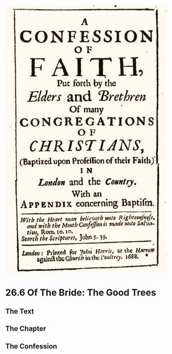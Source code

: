 <img class="intro-right" src="art-1689.png">

# 26.6 Of The Bride: The Good Trees

## The Text

## The Chapter

## The Confession

